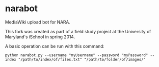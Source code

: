 narabot
=======

MediaWiki upload bot for NARA. 

This fork was created as part of a field study project at the University of Maryland's iSchool in spring 2014.

A basic operation can be run with this command: 

`python narabot.py --username "myUsername" --password "myPassword" --index "/path/to/index/of/files.txt" "/path/to/folder/of/images/"`
